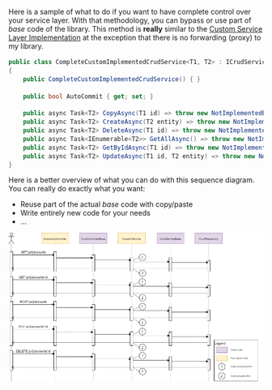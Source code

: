 Here is a sample of what to do if you want to have complete control over your service layer. With that methodology, you can bypass or use part of *base* code of the library. This method is **really** similar to the [Custom Service Layer Implementation](./CustomServiceLayerImplementation.md) at the exception that there is no forwarding (proxy) to my library.

```csharp
public class CompleteCustomImplementedCrudService<T1, T2> : ICrudService<T1, T2> where T2 : class, IEntity<T1>, new()
{
    public CompleteCustomImplementedCrudService() { }

    public bool AutoCommit { get; set; }

    public async Task<T2> CopyAsync(T1 id) => throw new NotImplementedException();
    public async Task<T2> CreateAsync(T2 entity) => throw new NotImplementedException();
    public async Task<T2> DeleteAsync(T1 id) => throw new NotImplementedException();
    public async Task<IEnumerable<T2>> GetAllAsync() => throw new NotImplementedException();
    public async Task<T2> GetByIdAsync(T1 id) => throw new NotImplementedException();
    public async Task<T2> UpdateAsync(T1 id, T2 entity) => throw new NotImplementedException();
}
```

Here is a better overview of what you can do with this sequence diagram. You can really do exactly what you want:
- Reuse part of the actual *base* code with copy/paste
- Write entirely new code for your needs
- ...

[<img src="./sequence-StandardCrud_CustomService.png">](./sequence-StandardCrud_CustomService.png)